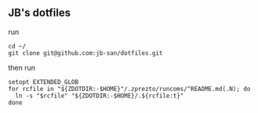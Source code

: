 ## JB's dotfiles
run
```
cd ~/
git clone git@github.com:jb-san/dotfiles.git
```

then  run
```
setopt EXTENDED_GLOB
for rcfile in "${ZDOTDIR:-$HOME}"/.zprezto/runcoms/^README.md(.N); do
  ln -s "$rcfile" "${ZDOTDIR:-$HOME}/.${rcfile:t}"
done
```
